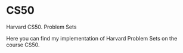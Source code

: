 # CS50
Harvard CS50. Problem Sets

Here you can find my implementation of Harvard Problem Sets on the course CS50.
